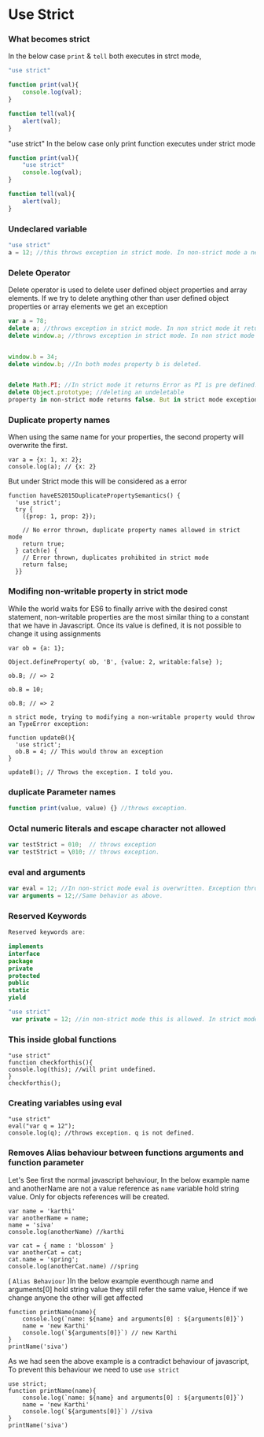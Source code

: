 # Use Strict

### What becomes strict
In the below case `print` & `tell` both executes in strct mode,
```js
"use strict"

function print(val){
    console.log(val);
}

function tell(val){
    alert(val);
}
```

"use strict"
In the below case only print function executes under strict mode
```js
function print(val){
	"use strict"
    console.log(val);
}

function tell(val){
    alert(val);
}
```
### Undeclared variable
```js
"use strict"
a = 12; //this throws exception in strict mode. In non-strict mode a new property for window object is created.
```
### Delete Operator
Delete operator is used to delete user defined object properties and array elements. If we try to delete anything other than user defined object properties or array elements we get an exception

```js
var a = 78;
delete a; //throws exception in strict mode. In non strict mode it returns false and program continues. 'a' is treated as a global variable not as an property of window object in both modes, so property operations are not allowed in variable a.
delete window.a; //throws exception in strict mode. In non strict mode it returns false and program continues.


window.b = 34;
delete window.b; //In both modes property b is deleted.


delete Math.PI; //In strict mode it returns Error as PI is pre defined. In strict mode exception is thrown.
delete Object.prototype; //deleting an undeletable
property in non-strict mode returns false. But in strict mode exception is thrown.

```


### Duplicate property names
When using the same name for your properties, the second property will overwrite the first.
```
var a = {x: 1, x: 2};
console.log(a); // {x: 2}
```
But under Strict mode this will be considered as a error 

```
function haveES2015DuplicatePropertySemantics() {
  'use strict';
  try {
    ({prop: 1, prop: 2});

    // No error thrown, duplicate property names allowed in strict mode
    return true;
  } catch(e) {
    // Error thrown, duplicates prohibited in strict mode
    return false;
  }}
```
### Modifing non-writable property in strict mode
While the world waits for ES6 to finally arrive with the desired const statement, non-writable properties are the most similar thing to a constant that we have in Javascript. Once its value is defined, it is not possible to change it using assignments
```
var ob = {a: 1};
 
Object.defineProperty( ob, 'B', {value: 2, writable:false} );
 
ob.B; // => 2
 
ob.B = 10;
 
ob.B; // => 2

n strict mode, trying to modifying a non-writable property would throw an TypeError exception:

function updateB(){
  'use strict';
  ob.B = 4; // This would throw an exception
}
 
updateB(); // Throws the exception. I told you.
```

### duplicate Parameter names
```js
function print(value, value) {} //throws exception.
```

### Octal numeric literals and escape character not allowed
```js
var testStrict = 010;  // throws exception
var testStrict = \010; // throws exception.
```


### eval and arguments
```js
var eval = 12; //In non-strict mode eval is overwritten. Exception thrown in strict mode.
var arguments = 12;//Same behavior as above.
```

### Reserved Keywords
```js
Reserved keywords are:

implements
interface
package
private
protected
public
static
yield
```

```js
"use strict"
 var private = 12; //in non-strict mode this is allowed. In strict mode this throws an exception.
```
### This inside global functions
```
"use strict"
function checkforthis(){
console.log(this); //will print undefined.
}
checkforthis();
```

### Creating variables using eval
```
"use strict"
eval("var q = 12");
console.log(q); //throws exception. q is not defined.
```

### Removes Alias behaviour between functions arguments and function parameter

Let's See first the normal javascript behaviour, In the below example name and anotherName are not a value reference as `name` variable hold string value. Only for objects references will be created.
```javascript=
var name = 'karthi'
var anotherName = name;
name = 'siva'
console.log(anotherName) //karthi

var cat = { name : 'blossom' }
var anotherCat = cat;
cat.name = 'spring';
console.log(anotherCat.name) //spring
```

( `Alias Behaviour` )In the below example eventhough name and arguments[0] hold string value they still refer the same value, Hence if we change anyone the other will get affected 
```javascript=
function printName(name){
	console.log(`name: ${name} and arguments[0] : ${arguments[0]}`) 
	name = 'new Karthi'
	console.log(`${arguments[0]}`) // new Karthi
}
printName('siva')
```

As we had seen the above example is a contradict behaviour of javascript, To prevent this behaviour we need to use `use strict`
```javascript=
use strict;
function printName(name){
	console.log(`name: ${name} and arguments[0] : ${arguments[0]}`) 
	name = 'new Karthi'
	console.log(`${arguments[0]}`) //siva
}
printName('siva')
```

